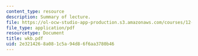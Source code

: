 ```yaml
---
content_type: resource
description: Summary of lecture.
file: https://ol-ocw-studio-app-production.s3.amazonaws.com/courses/12-802-wave-motions-in-the-ocean-and-atmosphere-spring-2004/2e3214268a081c5a94d86f6aa3780b46_wkb.pdf
file_type: application/pdf
resourcetype: Document
title: wkb.pdf
uid: 2e321426-8a08-1c5a-94d8-6f6aa3780b46
---
```

